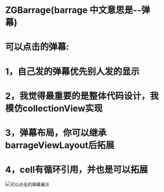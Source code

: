 # ZGBarrage(barrage 中文意思是--弹幕)
# 可以点击的弹幕:
# 1，自己发的弹幕优先别人发的显示
# 2，我觉得最重要的是整体代码设计，我模仿collectionView实现 
# 3，弹幕布局，你可以继承barrageViewLayout后拓展
# 4，cell有循环引用，并也是可以拓展
![可以点击的弹幕展示](https://github.com/MR-Zong/ZGBarrage/blob/master/ZGBarrage/ZGBarrage/弹幕效果展示.gif)
